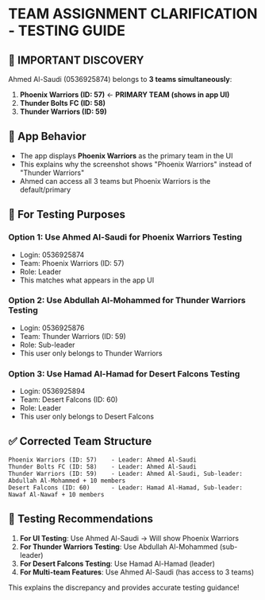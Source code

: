 # TEAM ASSIGNMENT CLARIFICATION - TESTING GUIDE

## 🚨 IMPORTANT DISCOVERY

Ahmed Al-Saudi (0536925874) belongs to **3 teams simultaneously**:
1. **Phoenix Warriors (ID: 57)** ← **PRIMARY TEAM (shows in app UI)**
2. **Thunder Bolts FC (ID: 58)**  
3. **Thunder Warriors (ID: 59)**

## 📱 App Behavior
- The app displays **Phoenix Warriors** as the primary team in the UI
- This explains why the screenshot shows "Phoenix Warriors" instead of "Thunder Warriors"
- Ahmed can access all 3 teams but Phoenix Warriors is the default/primary

## 🎯 For Testing Purposes

### Option 1: Use Ahmed Al-Saudi for Phoenix Warriors Testing
- Login: 0536925874
- Team: Phoenix Warriors (ID: 57)
- Role: Leader
- This matches what appears in the app UI

### Option 2: Use Abdullah Al-Mohammed for Thunder Warriors Testing  
- Login: 0536925876
- Team: Thunder Warriors (ID: 59)
- Role: Sub-leader
- This user only belongs to Thunder Warriors

### Option 3: Use Hamad Al-Hamad for Desert Falcons Testing
- Login: 0536925894  
- Team: Desert Falcons (ID: 60)
- Role: Leader
- This user only belongs to Desert Falcons

## ✅ Corrected Team Structure

```
Phoenix Warriors (ID: 57)    - Leader: Ahmed Al-Saudi
Thunder Bolts FC (ID: 58)    - Leader: Ahmed Al-Saudi  
Thunder Warriors (ID: 59)    - Leader: Ahmed Al-Saudi, Sub-leader: Abdullah Al-Mohammed + 10 members
Desert Falcons (ID: 60)      - Leader: Hamad Al-Hamad, Sub-leader: Nawaf Al-Nawaf + 10 members
```

## 🔧 Testing Recommendations

1. **For UI Testing**: Use Ahmed Al-Saudi → Will show Phoenix Warriors
2. **For Thunder Warriors Testing**: Use Abdullah Al-Mohammed (sub-leader) 
3. **For Desert Falcons Testing**: Use Hamad Al-Hamad (leader)
4. **For Multi-team Features**: Use Ahmed Al-Saudi (has access to 3 teams)

This explains the discrepancy and provides accurate testing guidance!